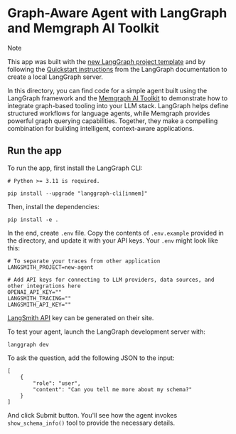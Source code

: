 # Graph-Aware Agent with LangGraph and Memgraph AI Toolkit

> [!NOTE]  
> This app was built with the [new LangGraph project template](https://github.com/langchain-ai/new-langgraph-project) and by following the 
> [Quickstart instructions](https://langchain-ai.github.io/langgraph/tutorials/langgraph-platform/local-server/) from the LangGraph documentation to
> create a local LangGraph server.


In this directory, you can find code for a simple agent built using the LangGraph framework and the [Memgraph AI Toolkit](https://github.com/memgraph/ai-toolkit) to demonstrate how to integrate graph-based tooling into your LLM stack. LangGraph helps define structured workflows for language agents, while Memgraph provides powerful graph querying capabilities. Together, they make a compelling combination for building intelligent, context-aware applications.

## Run the app

To run the app, first install the LangGraph CLI:

```
# Python >= 3.11 is required.

pip install --upgrade "langgraph-cli[inmem]"
```

Then, install the dependencies:

```
pip install -e .
```

In the end, create `.env` file. Copy the contents of `.env.example` provided in the directory, and update it with your API keys. Your `.env` might look like this:

```
# To separate your traces from other application
LANGSMITH_PROJECT=new-agent

# Add API keys for connecting to LLM providers, data sources, and other integrations here
OPENAI_API_KEY=""
LANGSMITH_TRACING=""
LANGSMITH_API_KEY=""
```

[LangSmith API](https://docs.smith.langchain.com/administration/how_to_guides/organization_management/create_account_api_key) key can be generated on their site.


To test your agent, launch the LangGraph development server with:

```
langgraph dev
```

To ask the question, add the following JSON to the input:

```
[
	{
		"role": "user",
		"content": "Can you tell me more about my schema?"
	}
]
```

And click Submit button. You'll see how the agent invokes `show_schema_info()` tool to provide the necessary details. 